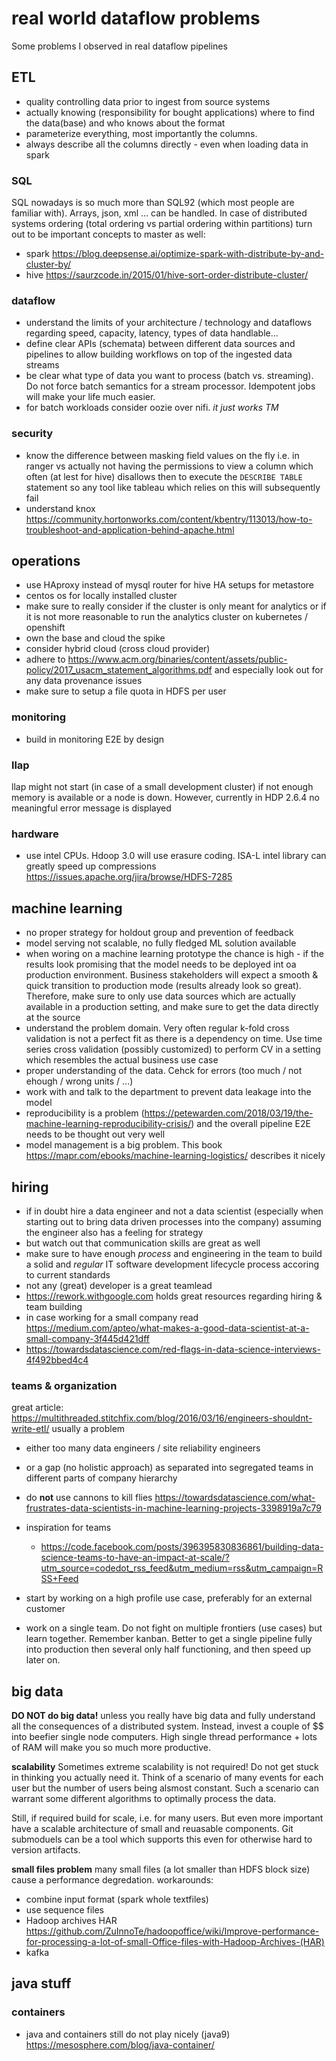 # real world dataflow problems
Some problems I observed in real dataflow pipelines

## ETL
- quality controlling data prior to ingest from source systems
- actually knowing (responsibility for bought applications) where to find the data(base) and who knows about the format
- parameterize everything, most importantly the columns.
- always describe all the columns directly - even when loading data in spark

### SQL
SQL nowadays is so much more than SQL92 (which most people are familiar with). Arrays, json, xml ... can be handled. In case of distributed systems ordering (total ordering vs partial ordering within partitions) turn out to be important concepts to master as well:
- spark https://blog.deepsense.ai/optimize-spark-with-distribute-by-and-cluster-by/
- hive https://saurzcode.in/2015/01/hive-sort-order-distribute-cluster/

### dataflow
- understand the limits of your architecture / technology and dataflows regarding speed, capacity, latency, types of data handlable...
- define clear APIs (schemata) between different data sources and pipelines to allow building workflows on top of the ingested data streams
- be clear what type of data you want to process (batch vs. streaming). Do not force batch semantics for a stream processor. Idempotent jobs will make your life much easier.
- for batch workloads consider oozie over nifi. *it just works TM*

### security
- know the difference between masking field values on the fly i.e. in ranger vs actually not having the permissions to view a column which often (at lest for hive) disallows then to execute the `DESCRIBE TABLE` statement so any tool like tableau which relies on this will subsequently fail
- understand knox https://community.hortonworks.com/content/kbentry/113013/how-to-troubleshoot-and-application-behind-apache.html

## operations
- use HAproxy instead of mysql router for hive HA setups for metastore
- centos os for locally installed cluster
- make sure to really consider if the cluster is only meant for analytics or if it is not more reasonable to run the analytics cluster on kubernetes / openshift
- own the base and cloud the spike
- consider hybrid cloud (cross cloud provider)
- adhere to https://www.acm.org/binaries/content/assets/public-policy/2017_usacm_statement_algorithms.pdf and especially look out for any data provenance issues
- make sure to setup a file quota in HDFS per user

### monitoring
- build in monitoring E2E by design

### llap
llap might not start (in case of a small development cluster) if not enough memory is available or a node is down. However, currently in HDP 2.6.4 no meaningful error message is displayed

### hardware
- use intel CPUs. Hdoop 3.0 will use erasure coding. ISA-L intel library can greatly speed up compressions https://issues.apache.org/jira/browse/HDFS-7285

## machine learning
- no proper strategy for holdout group and prevention of feedback
- model serving not scalable, no fully fledged ML solution available
- when woring on a machine learning prototype the chance is high - if the results look promising that the model needs to be deployed int oa production environment. Business stakeholders will expect a smooth & quick transition to production mode (results already look so great). Therefore, make sure to only use data sources which are actually available in a production setting, and make sure to get the data directly at the source
- understand the problem domain. Very often regular k-fold cross validation is not a perfect fit as there is a dependency on time. Use time series cross validation (possibly customized) to perform CV in a setting which resembles the actual business use case
- proper understanding of the data. Cehck for errors (too much / not ehough / wrong units / ...)
- work with and talk to the department to prevent data leakage into the model
- reproducibility is a problem (https://petewarden.com/2018/03/19/the-machine-learning-reproducibility-crisis/) and the overall pipeline E2E needs to be thought out very well
- model management is a big problem. This book https://mapr.com/ebooks/machine-learning-logistics/ describes it nicely

## hiring
- if in doubt hire a data engineer and not a data scientist (especially when starting out to bring data driven processes into the company) assuming the engineer also has a feeling for strategy
- but watch out that communication skills are great as well
- make sure to have enough *process* and engineering in the team to build a solid and *regular* IT software development lifecycle process accoring to current standards
- not any (great) developer is a great teamlead
- https://rework.withgoogle.com holds great resources regarding hiring & team building
- in case working for a small company read https://medium.com/apteo/what-makes-a-good-data-scientist-at-a-small-company-3f445d421dff
- https://towardsdatascience.com/red-flags-in-data-science-interviews-4f492bbed4c4
### teams & organization
great article: https://multithreaded.stitchfix.com/blog/2016/03/16/engineers-shouldnt-write-etl/ usually a problem
- either too many data engineers / site reliability engineers
- or a gap (no holistic approach) as separated into segregated teams in different parts of company hierarchy
- do **not** use cannons to kill flies https://towardsdatascience.com/what-frustrates-data-scientists-in-machine-learning-projects-3398919a7c79
- inspiration for teams
  - https://code.facebook.com/posts/396395830836861/building-data-science-teams-to-have-an-impact-at-scale/?utm_source=codedot_rss_feed&utm_medium=rss&utm_campaign=RSS+Feed

- start by working on a high profile use case, preferably for an external customer
- work on a single team. Do not fight on multiple frontiers (use cases) but learn together. Remember kanban. Better to get a single pipeline fully into production then several only half functioning, and then speed up later on.

## big data
**DO NOT do big data!** unless you really have big data and fully understand all the consequences of a distributed system.
Instead, invest a couple of $$ into beefier single node computers. High single thread performance + lots of RAM will make you so much more productive.

**scalability**
Sometimes extreme scalability is not required! Do not get stuck in thinking you actually need it. Think of a scenario of many events for each user but the number of users being alsmost constant. Such a scenario can warrant some different algorithms to optimally process the data.

Still, if required build for scale, i.e. for many users.
But even more important have a scalable architecture of small and reuasable components. Git submoduels can be a tool which supports this even for otherwise hard to version artifacts.

**small files problem**
many small files (a lot smaller than HDFS block size) cause a performance degredation.
workarounds:
- combine input format (spark whole textfiles)
- use sequence files
- Hadoop archives HAR https://github.com/ZuInnoTe/hadoopoffice/wiki/Improve-performance-for-processing-a-lot-of-small-Office-files-with-Hadoop-Archives-(HAR)
- kafka

## java stuff
### containers
- java and containers still do not play nicely (java9) https://mesosphere.com/blog/java-container/

